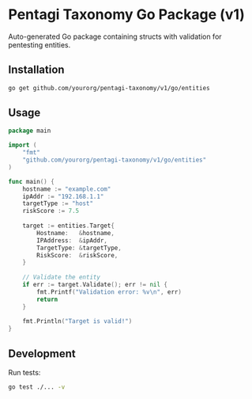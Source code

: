 # Pentagi Taxonomy Go Package (v1)

Auto-generated Go package containing structs with validation for pentesting entities.

## Installation

```bash
go get github.com/yourorg/pentagi-taxonomy/v1/go/entities
```

## Usage

```go
package main

import (
    "fmt"
    "github.com/yourorg/pentagi-taxonomy/v1/go/entities"
)

func main() {
    hostname := "example.com"
    ipAddr := "192.168.1.1"
    targetType := "host"
    riskScore := 7.5
    
    target := entities.Target{
        Hostname:   &hostname,
        IPAddress:  &ipAddr,
        TargetType: &targetType,
        RiskScore:  &riskScore,
    }
    
    // Validate the entity
    if err := target.Validate(); err != nil {
        fmt.Printf("Validation error: %v\n", err)
        return
    }
    
    fmt.Println("Target is valid!")
}
```

## Development

Run tests:

```bash
go test ./... -v
```


